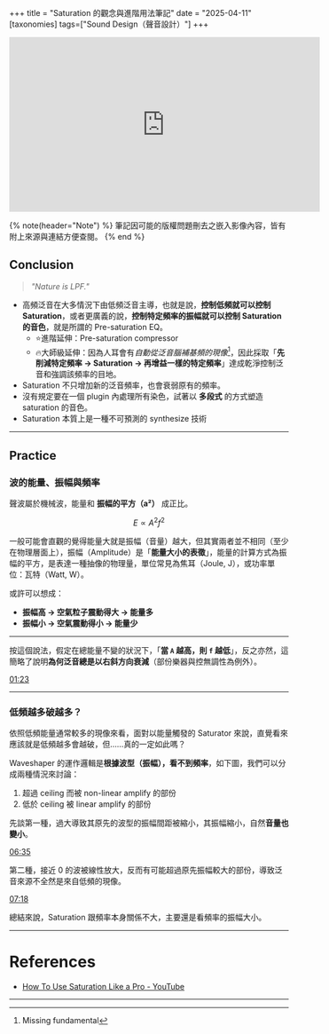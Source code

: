 +++
title = "Saturation 的觀念與進階用法筆記"
date = "2025-04-11"
[taxonomies]
tags=["Sound Design（聲音設計）"]
+++

<iframe width="560" height="315" src="https://www.youtube.com/embed/qQPYMfcPzY0?si=OTE9KJMemy2v1hN4" title="YouTube video player" frameborder="0" allow="accelerometer; autoplay; clipboard-write; encrypted-media; gyroscope; picture-in-picture; web-share" referrerpolicy="strict-origin-when-cross-origin" allowfullscreen></iframe>

{% note(header="Note") %}
筆記因可能的版權問題刪去之嵌入影像內容，皆有附上來源與連結方便查閱。
{% end %}

## Conclusion

> *"Nature is LPF."*

- 高頻泛音在大多情況下由低頻泛音主導，也就是說，**控制低頻就可以控制 Saturation**，或者更廣義的說，**控制特定頻率的振幅就可以控制 Saturation 的音色**，就是所謂的 Pre-saturation EQ。
	- ⭐進階延伸：Pre-saturation compressor
	- 🔥大師級延伸：因為人耳會有*自動從泛音腦補基頻的現像*[^1]，因此採取「**先削減特定頻率 → Saturation → 再增益一樣的特定頻率**」達成乾淨控制泛音和強調該頻率的目地。
- Saturation 不只增加新的泛音頻率，也會衰弱原有的頻率。
- 沒有規定要在一個 plugin 內處理所有染色，試著以 **多段式** 的方式塑造 saturation 的音色。
- Saturation 本質上是一種不可預測的 synthesize 技術

---

## Practice

### 波的能量、振幅與頻率

聲波屬於機械波，能量和 **振幅的平方（a²）** 成正比。

$$
E \propto A^2 f^2
$$

一般可能會直觀的覺得能量大就是振幅（音量）越大，但其實兩者並不相同（至少在物理層面上），振幅（Amplitude）是「**能量大小的表徵**」，能量的計算方式為振幅的平方，是表達一種抽像的物理量，單位常見為焦耳（Joule, J），或功率單位：瓦特（Watt, W）。

或許可以想成：
- **振幅高 → 空氣粒子震動得大 → 能量多**
- **振幅小 → 空氣震動得小 → 能量少**
---

按這個說法，假定在總能量不變的狀況下，「**當 `A` 越高，則 `f` 越低**」，反之亦然，這簡略了說明**為何泛音總是以右斜方向衰減**（部份樂器與控無調性為例外）。

[01:23](https://youtu.be/qQPYMfcPzY0?t=83)

---

### 低頻越多破越多？

依照低頻能量通常較多的現像來看，面對以能量觸發的 Saturator 來說，直覺看來應該就是低頻越多會越破，但……真的一定如此嗎？

Waveshaper 的運作邏輯是**根據波型（振幅），看不到頻率**，如下圖，我們可以分成兩種情況來討論：

1. 超過 ceiling 而被 non-linear amplify 的部份
2. 低於 ceiling 被 linear amplify 的部份

先談第一種，過大導致其原先的波型的振幅間距被縮小，其振幅縮小，自然**音量也變小**。

[06:35](https://youtu.be/qQPYMfcPzY0?t=395)


第二種，接近 0 的波被線性放大，反而有可能超過原先振幅較大的部份，導致泛音來源不全然是來自低頻的現像。

[07:18](https://youtu.be/qQPYMfcPzY0?t=438)

總結來說，Saturation 跟頻率本身關係不大，主要還是看頻率的振幅大小。

---

# References

- [How To Use Saturation Like a Pro - YouTube](https://www.youtube.com/watch?v=qQPYMfcPzY0)

---

[^1]: Missing fundamental
